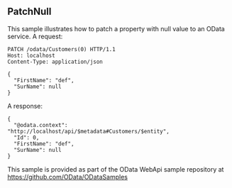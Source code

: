 PatchNull
------------------

This sample illustrates how to patch a property with null value to an OData service.
A request:
```
PATCH /odata/Customers(0) HTTP/1.1
Host: localhost
Content-Type: application/json

{
  "FirstName": "def",
  "SurName": null		
}
```

A response:
```
{
  "@odata.context": "http://localhost/api/$metadata#Customers/$entity",
  "Id": 0,
  "FirstName": "def",
  "SurName": null
}
```

This sample is provided as part of the OData WebApi sample repository at
https://github.com/OData/ODataSamples
